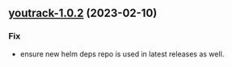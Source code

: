 

## [youtrack-1.0.2](https://github.com/truecharts/charts/compare/youtrack-1.0.1...youtrack-1.0.2) (2023-02-10)

### Fix

- ensure new helm deps repo is used in latest releases as well.
  
  